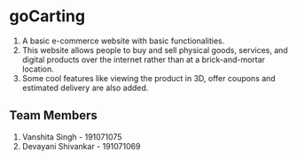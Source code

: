 # goCarting
1. A basic e-commerce website with basic functionalities. 
2. This website allows people to buy and sell physical goods, services, and digital products over the internet rather than at a brick-and-mortar location.
3. Some cool features like viewing the product in 3D, offer coupons and estimated delivery are also added.

## Team Members
1. Vanshita Singh - 191071075
2. Devayani Shivankar - 191071069

